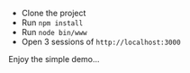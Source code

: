 * Clone the project
* Run `npm install`
* Run `node bin/www`
* Open 3 sessions of `http://localhost:3000`

Enjoy the simple demo...
